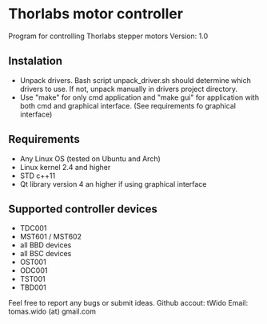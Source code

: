 Thorlabs motor controller 
==============================

Program for controlling Thorlabs stepper motors
Version: 1.0

## Instalation
* Unpack drivers. Bash script unpack_driver.sh should determine which drivers to use. If not, unpack manually in drivers project directory.
* Use "make" for only cmd application and "make gui" for application with both cmd and graphical interface. (See requirements fo graphical interface)

## Requirements
* Any Linux OS (tested on Ubuntu and Arch)
* Linux kernel 2.4 and higher
* STD c++11
* Qt library version 4 an higher if using graphical interface

## Supported controller devices
* TDC001
* MST601 / MST602
* all BBD devices
* all BSC devices
* OST001
* ODC001
* TST001
* TBD001

Feel free to report any bugs or submit ideas.
Github accout: tWido
Email: tomas.wido (at) gmail.com